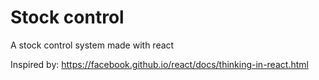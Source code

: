 # Stock control
A stock control system made with react

Inspired by:
https://facebook.github.io/react/docs/thinking-in-react.html